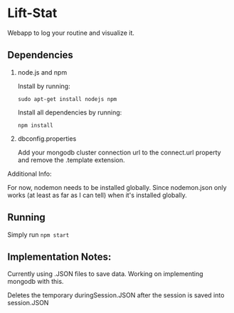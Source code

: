 # Lift-Stat
Webapp to log your routine and visualize it.


## Dependencies
1) node.js and npm

   Install by running:

   `sudo apt-get install nodejs npm`

   Install all dependencies by running:

   `npm install`

2) dbconfig.properties
   
   Add your mongodb cluster connection url to the connect.url property and remove the .template extension.

Additional Info:

For now, nodemon needs to be installed globally. Since nodemon.json only works (at least as far as I can tell) when it's installed globally.


## Running
Simply run `npm start`


## Implementation Notes:
Currently using .JSON files to save data. Working on implementing mongodb with this.

Deletes the temporary duringSession.JSON after the session is saved into session.JSON
